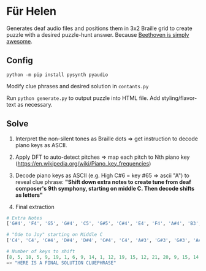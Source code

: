 # Für Helen
 
Generates deaf audio files and positions them in 3x2 Braille grid to create puzzle with a desired puzzle-hunt answer.
Because [Beethoven is simply awesome](http://stringsmagazine.com/helen-kellers-stunning-description-of-hearing-beethovens-ninth-symphony/).

## Config

`python -m pip install pysynth pyaudio`

Modify clue phrases and desired solution in `contants.py`

Run `python generate.py` to output puzzle into HTML file. Add styling/flavor-text as necessary.

## Solve

1. Interpret the non-silent tones as Braille dots => get instruction to decode piano keys as ASCII.
2. Apply DFT to auto-detect pitches => map each pitch to Nth piano key (https://en.wikipedia.org/wiki/Piano_key_frequencies)
3. Decode piano keys as ASCII (e.g. High C#6 = key #65 => ascii "A") to reveal clue phrase:
   **"Shift down extra notes to create tune from deaf composer's 9th symphony, starting on middle C. Then decode shifts as letters"**

4. Final extraction

```python 
# Extra Notes
['G#4', 'F4', 'G5', 'G#4', 'C5', 'G#5', 'C#4', 'E4', 'F4', 'A#4', 'B3', 'C5', 'G5', 'C#5', 'A#4', 'A5', 'G#5', 'A#4', 'F#5', 'F5', 'E4', 'C5', 'G5', 'C#4', 'C5', 'F#4', 'F#5', 'B3', 'D#5', 'C#4']

# "Ode to Joy" starting on Middle C
['C4', 'C4', 'C#4', 'D#4', 'D#4', 'C#4', 'C4', 'A#3', 'G#3', 'G#3', 'A#3', 'C4', 'C4', 'A#3', 'A#3', 'C4', 'C4', 'C#4', 'D#4', 'D#4', 'C#4', 'C4', 'A#3', 'G#3', 'G#3', 'A#3', 'C4', 'A#3', 'G#3', 'G#3']

# Number of keys to shift
[8, 5, 18, 5, 9, 19, 1, 6, 9, 14, 1, 12, 19, 15, 12, 21, 20, 9, 15, 14, 3, 12, 21, 5, 16, 8, 18, 1, 19, 5]
=> "HERE IS A FINAL SOLUTION CLUEPHRASE"
```
